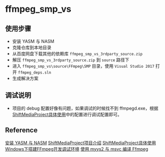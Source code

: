 # ffmpeg_smp_vs

## 使用步骤
+ 安装 YASM 与 NASM
+ 克隆仓库到本地目录
+ 从百度网盘下载其他的依赖库  `ffmpeg_smp_vs_3rdparty_source.zip`
+ 解压  `ffmpeg_smp_vs_3rdparty_source.zip`  到  `source`  路径下
+ 进入 `ffmpeg_smp_vs\source\FFmpeg\SMP` 目录，使用 `Visual Studio 2017` 打开 `ffmpeg_deps.sln`
+ 生成解决方案

## 调试说明
+ 项目的 debug 配置好像有问题，如果调试的时候找不到 ffmpegd.exe，根据[ShiftMediaProject具体使用](https://ffmpeg.xianwaizhiyin.net/debug-ffmpeg/shift-media-project2.html)中的配置进行调试配置即可。

## Reference
[安装 YASM 与 NASM](https://www.cnblogs.com/suiyek/p/15669562.html#%E4%BA%8C%E5%AE%89%E8%A3%85-yasm-%E4%B8%8E-nasm)
[ShiftMediaProject项目介绍](https://ffmpeg.xianwaizhiyin.net/debug-ffmpeg/shift-media-project.html)
[ShiftMediaProject具体使用](https://ffmpeg.xianwaizhiyin.net/debug-ffmpeg/shift-media-project2.html)
[Windows下搭建FFmpeg开发调试环境](https://www.cnblogs.com/suiyek/p/15669562.html)
[使用 myys2 与 msvc 编译 Ffmpeg](https://ffmpeg.xianwaizhiyin.net/debug-ffmpeg/msys2-msvc.html)
